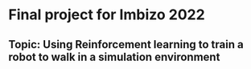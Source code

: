 # Final project for Imbizo 2022
## Topic: Using Reinforcement learning to train a robot to walk in a simulation environment
